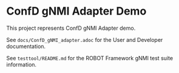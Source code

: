 # ConfD gNMI Adapter Demo

This project represents ConfD gNMI Adapter demo.

See `docs/ConfD_gNMI_adapter.adoc` for the User and Developer documentation.

See `testtool/README.md` for the ROBOT Framework gNMI test suite information.
